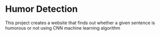 # Humor Detection
This project creates a website that finds out whether a given sentence is humorous or not using CNN machine learning algorithm
